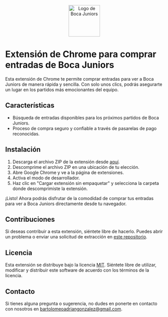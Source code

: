 <p align="center">
  <img src="[https://app.hcdn.gob.ar/assets/img/logo-hcdn.png](https://upload.wikimedia.org/wikipedia/commons/c/c9/Boca_escudo.png)" height="100px" alt="Logo de Boca Juniors"/>
</p>

# Extensión de Chrome para comprar entradas de Boca Juniors

Esta extensión de Chrome te permite comprar entradas para ver a Boca Juniors de manera rápida y sencilla. Con solo unos clics, podrás asegurarte un lugar en los partidos más emocionantes del equipo.

## Características

- Búsqueda de entradas disponibles para los próximos partidos de Boca Juniors.
- Proceso de compra seguro y confiable a través de pasarelas de pago reconocidas.

## Instalación

1. Descarga el archivo ZIP de la extensión desde [aquí](https://github.com/bartolomeoadrian/boca/archive/refs/heads/main.zip).
2. Descomprime el archivo ZIP en una ubicación de tu elección.
3. Abre Google Chrome y ve a la página de extensiones.
4. Activa el modo de desarrollador.
5. Haz clic en "Cargar extensión sin empaquetar" y selecciona la carpeta donde descomprimiste la extensión.

¡Listo! Ahora podrás disfrutar de la comodidad de comprar tus entradas para ver a Boca Juniors directamente desde tu navegador.

## Contribuciones

Si deseas contribuir a esta extensión, siéntete libre de hacerlo. Puedes abrir un problema o enviar una solicitud de extracción en [este repositorio](https://github.com/bartolomeoadrian/boca).

## Licencia

Esta extensión se distribuye bajo la licencia [MIT](https://es.wikipedia.org/wiki/Licencia_MIT). Siéntete libre de utilizar, modificar y distribuir este software de acuerdo con los términos de la licencia.

## Contacto

Si tienes alguna pregunta o sugerencia, no dudes en ponerte en contacto con nosotros en [bartolomeoadriangonzalez@gmail.com](mailto:bartolomeoadriangonzalez@gmail.com).
